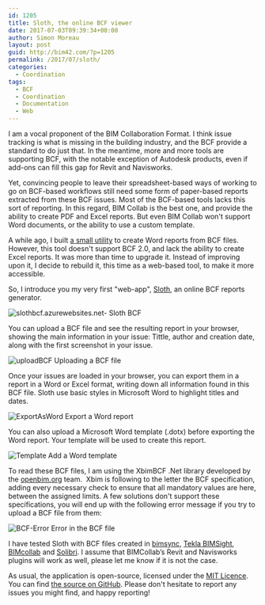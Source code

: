 ```yaml
---
id: 1205
title: Sloth, the online BCF viewer
date: 2017-07-03T09:39:34+00:00
author: Simon Moreau
layout: post
guid: http://bim42.com/?p=1205
permalink: /2017/07/sloth/
categories:
  - Coordination
tags:
  - BCF
  - Coordination
  - Documentation
  - Web
---
```

I am a vocal proponent of the BIM Collaboration Format. I think issue tracking is what is missing in the building industry, and the BCF provide a standard to do just that. In the meantime, more and more tools are supporting BCF, with the notable exception of Autodesk products, even if add-ons can fill this gap for Revit and Navisworks.

Yet, convincing people to leave their spreadsheet-based ways of working to go on BCF-based workflows still need some form of paper-based reports extracted from these BCF issues. Most of the BCF-based tools lacks this sort of reporting. In this regard, BIM Collab is the best one, and provide the ability to create PDF and Excel reports. But even BIM Collab won't support Word documents, or the ability to use a custom template.

A while ago, I built [a small utility](https://bim42.com/2015/01/bfc-reader/) to create Word reports from BCF files. However, this tool doesn't support BCF 2.0, and lack the ability to create Excel reports. It was more than time to upgrade it. Instead of improving upon it, I decide to rebuild it, this time as a web-based tool, to make it more accessible.

So, I introduce you my very first "web-app", [Sloth](http://slothbcf.azurewebsites.net/), an online BCF reports generator.

![slothbcf.azurewebsites.net-](https://bim42.com/wp-content/uploads/2017/07/slothbcf.azurewebsites.net-.png)
Sloth BCF

You can upload a BCF file and see the resulting report in your browser, showing the main information in your issue: Tittle, author and creation date, along with the first screenshot in your issue.

![uploadBCF](https://bim42.com/wp-content/uploads/2017/07/uploadBCF.gif)
Uploading a BCF file

Once your issues are loaded in your browser, you can export them in a report in a Word or Excel format, writing down all information found in this BCF file. Sloth use basic styles in Microsoft Word to highlight titles and dates.

![ExportAsWord](https://bim42.com/wp-content/uploads/2017/07/ExportAsWord.gif)
Export a Word report

You can also upload a Microsoft Word template (.dotx) before exporting the Word report. Your template will be used to create this report.

![Template](https://bim42.com/wp-content/uploads/2017/07/Template.gif)
Add a Word template

To read these BCF files, I am using the XbimBCF .Net library developed by the [openbim.org](http://www.openbim.org/) team.  Xbim is following to the letter the BCF specification, adding every necessary check to ensure that all mandatory values are here, between the assigned limits. A few solutions don't support these specifications, you will end up with the following error message if you try to upload a BCF file from them:

![BCF-Error](https://bim42.com/wp-content/uploads/2017/07/BCF-Error.png)
Error in the BCF file

I have tested Sloth with BCF files created in [bimsync](https://bimsync.com/), [Tekla BIMSight](http://www.teklabimsight.com/), [BIMcollab](http://www.bimcollab.com/en/default.aspx) and [Solibri](https://www.solibri.com/). I assume that BIMCollab’s Revit and Navisworks plugins will work as well, please let me know if it is not the case.

As usual, the application is open-source, licensed under the [MIT Licence](https://github.com/simonmoreau/Sloth/blob/master/LICENSE.md). You can find [the source on GitHub](https://github.com/simonmoreau/Sloth). Please don't hesitate to report any issues you might find, and happy reporting!